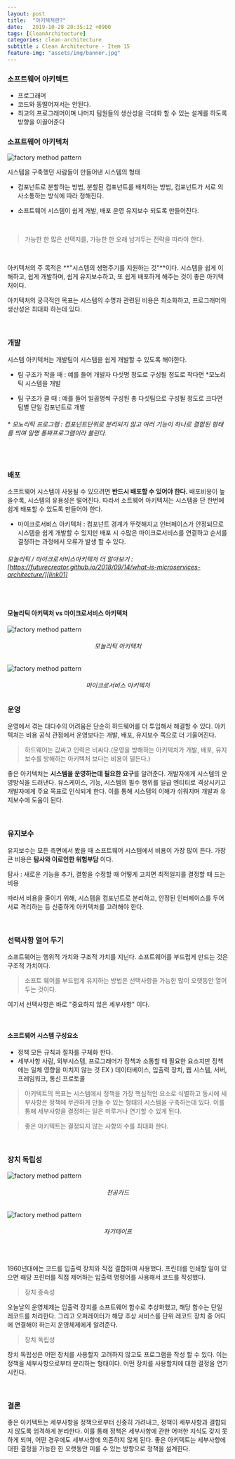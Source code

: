 ```yaml
---
layout: post
title:  "아키텍처란?"
date:   2019-10-28 20:35:12 +0900
tags: [CleanArchitecture]
categories: clean-architecture
subtitle : Clean Architecture - Item 15
feature-img: "assets/img/banner.jpg"
---
```


### 소프트웨어 아키텍트 
- 프로그래머 
- 코드와 동떨어져서는 안된다. 
- 최고의 프로그래머이며 나머지 팀원들의 생산성을 극대화 할 수 있는 설계를 하도록 방향을 이끌어준다<br>



### 소프트웨어 아키텍처

![factory method pattern](/assets/images/post/191028/(4).jpeg)

시스템을 구축했던 사람들이 만들어낸 시스템의 형태 
- 컴포넌트로 분할하는 방법, 분할된 컴포넌트를 배치하는 방법, 컴포넌트가 서로 의사소통하는 방식에 따라 정해진다. 

- 소프트웨어 시스템이 쉽게 개발, 배포 운영 유지보수 되도록 만들어진다.

  <br>

> 가능한 한 많은 선택지를, 가능한 한 오래 남겨두는 전략을 따라야 한다. 

<br>

아키텍처의 주 목적은 **"시스템의 생명주기를 지원하는 것"**이다. 시스템을 쉽게 이해하고, 쉽게 개발하며, 쉽게 유지보수하고, 또 쉽게 배포하게 해주는 것이 좋은 아키텍처이다. 

아키텍처의 궁극적인 목표는 시스템의 수명과 관련된 비용은 최소화하고, 프로그래머의 생산성은 최대화 하는데 있다. 

<br>

### 개발
시스템 아키텍처는 개발팀이 시스템을 쉽게 개발할 수 있도록 해야한다. 
- 팀 구조가 작을 때 : 예를 들어 개발자 다섯명 정도로 구성될 정도로 작다면 *모노리틱 시스템을 개발

- 팀 구조가 클 때 : 예를 들어 일곱명씩 구성된 총 다섯팀으로 구성될 정도로 크다면 팀별 단일 컴포넌트로 개발

######  * 모노리틱 프로그램 : 컴포넌트단위로 분리되지 않고 여러 기능이 하나로 결합된 형태를 띄며 일명 통짜프로그램이라 불린다.
<br>

### 배포
소프트웨어 시스템이 사용될 수 있으려면 **반드시 배포할 수 있어야 한다.** 
배포비용이 높을수록, 시스템의 유용성은 떨어진다. 따라서 소트웨어 아키텍처는 시스템을 단 한번에 쉽게 배포할 수 있도록 만들어야 한다. 

- 마이크로서비스 아키텍처 : 컴포넌트 경계가 뚜렷해지고 인터페이스가 안정되므로 시스템을 쉽게 개발할 수 있지만 배포 시 수많은 마이크로서비스를 연결하고 순서를 결정하는 과정에서 오류가 발생 할 수 있다. 

###### 모놀리틱 / 마이크로서비스아키텍처 더 알아보기 :  [https://futurecreator.github.io/2018/09/14/what-is-microservices-architecture/][link01] <br/>
[link01]: https://futurecreator.github.io/2018/09/14/what-is-microservices-architecture/

<br>



#### 모놀리틱 아키텍처 vs 마이크로서비스 아키텍처

![factory method pattern](/assets/images/post/191028/(5).jpg)

###### <center>모놀리틱 아키텍처 </center>

![factory method pattern](/assets/images/post/191028/(6).png)

###### <center>마이크로서비스 아키텍처</center>


### 운영 

운영에서 겪는 대다수의 어려움은 단순히 하드웨어를 더 투입해서 해결할 수 있다. 
아키텍처는 비용 공식 관점에서 운영보다는 개발, 배포, 유지보수 쪽으로 더 기울어진다.
> 하드웨어는 값싸고 인력은 비싸다.(운영을 방해하는 아키텍처가 개발, 배포, 유지보수를 방해하는 아키텍처 보다는 비용이 덜든다.)

좋은 아키텍처는 **시스템을 운영하는데 필요한 요구**를 알려준다. 개발자에게 시스템의 운영방식을 드러낸다. 유스케이스, 기능, 시스템의 필수 행위를 일급 엔티티로 격상시키고 개발자에게 주요 목표로 인식되게 한다. 이를 통해 시스템의 이해가 쉬워지며 개발과 유지보수에 도움이 된다.

<br>

### 유지보수 
유지보수는 모든 측면에서 봤을 때 소프트웨어 시스템에서 비용이 가장 많이 든다. 
가장 큰 비용은 **탐사와 이로인한 위험부담** 이다.

탐사 : 새로운 기능을 추가, 결함을 수정할 때 어떻게 고치면 최적일지를 결정할 때 드는 비용

따라서 비용을 줄이기 위해, 시스템을 컴포넌트로 분리하고, 안정된 인터페이스를 두어 서로 격리하는 등 신중하게 아키텍처를 고려해야 한다.

<br>

### 선택사항 열어 두기
소프트웨어는 행위적 가치와 구조적 가치를 지닌다. 소프트웨어를 부드럽게 만드는 것은 구조적 가치이다.

> 소프트 웨어를 부드럽게 유지하는 방법은 선택사항을 가능한 많이 오랫동안 열어두는 것이다.

여기서 선택사항은 바로 "중요하지 않은 세부사항" 이다.

<br>

#### 소프트웨어 시스템 구성요소
- 정책
모든 규칙과 절차를 구체화 한다.
- 세부사항
사람, 외부시스템, 프로그래머가 정책과 소통할 때 필요한 요소지만 정책에는 일체 영향을 미치지 않는 것
EX ) 데이터베이스, 입출력 장치, 웹 시스템, 서버, 프레임워크, 통신 프로토콜 

> 아키텍트의 목표는 시스템에서 정책을 가장 핵심적인 요소로 식별하고 동시에 세부사항은 정책에 무관하게 만들 수 있는 형태의 시스템을 구축하는데 있다. 이를 통해 세부사항을 결정하는 일은 미루거나 연기할 수 있게 된다. 

> 좋은 아키텍트는 결정되지 않는 사항의 수를 최대화 한다. 

<br>

### 장치 독립성

![factory method pattern](/assets/images/post/191028/(2).jpg)

###### <center>천공카드 </center>



![factory method pattern](/assets/images/post/191028/(3).jpg)

###### <center>자기테이프 </center>

<br>

1960년대에는 코드를 입출력 장치와 직접 결합하여 사용했다. 프린터를 인쇄할 일이 있으면 해당 프린터를 직접 제어하는 입출력 명령어를 사용해서 코드를 작성했다. 



> 장치 종속성 

오늘날의 운영체제는 입출력 장치를 소프트웨어 함수로 추상화했고, 해당 함수는 단일 레코드를 처리한다. 그리고 오퍼레이터가 해당 추상 서비스를 단위 레코드 장치 중 어디에 연결해야 하는지 운영체제에게 알려준다. 

> 장치 독립성

장치 독립성은 어떤 장치를 사용할지 고려하지 않고도 프로그램을 작성 할 수 있다. 이는 정책을 세부사항으로부터 분리하는 형태이다. 어떤 장치를 사용할지에 대한 결정을 연기시킨다. 

<br>

### 결론
좋은 아키텍트는 세부사항을 정책으로부터 신중히 가려내고, 정책이 세부사항과 결합되지 않도록 엄격하게 분리한다. 이를 통해 정책은 세부사항에 관한 어떠한 지식도 갖지 못하게 되며, 어떤 경우에도 세부사항에 의존하지 않게 된다. 좋은 아키텍트는 세부사항에 대한 결정을 가능한 한 오랫동안 미룰 수 있는 방향으로 정책을 설계한다. 